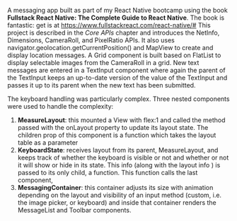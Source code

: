 A messaging app built as part of my React Native bootcamp using the book **Fullstack React Native: The Complete Guide to React Native**. The book is fantastic: get is at https://www.fullstackreact.com/react-native/#  This project is described in the *Core APIs* chapter and introduces the NetInfo, Dimensions, CameraRoll, and PixelRatio APIs.  It also uses navigator.geolocation.getCurrentPosition() and MapView to create and display location messages.  A Grid component is built based on FlatList to display selectable images from the CameraRoll in a grid.  New text messages are entered in a TextInput component where again the parent of the TextInput keeps an up-to-date version of the value of the TextInput and passes it up to its parent when the new text has been submitted. 

The keyboard handling was particularly complex.  Three nested components were used to handle the complexity:

1) **MeasureLayout**: this mounted a View with flex:1 and called the method passed with the onLayout property to update its layout state.  The children prop of this component is a function which takes the layout table as a parameter
2) **KeyboardState**: receives layout from its parent, MeasureLayout, and keeps track of whether the keyboard is visible or not and whether or not it will show or hide in its state.  This info (along with the layout info ) is passed to its only child, a function.  This function calls the last component,
3) **MessagingContainer**: this container adjusts its size with animation depending on the layout and visibility of an input method (custom, i.e. the image picker, or keyboard) and inside that container renders the MessageList and Toolbar components.
